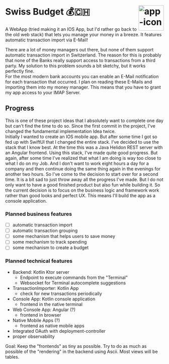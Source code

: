 # Swiss Budget 💰🇨🇭 <img src="https://github.com/M1chaCH/swiss-budget/assets/67689103/3aa9b887-93fc-4ebc-82ef-8d1e1b0cdc14" alt="app-icon" height="80px" style="float: right" />

A WebApp (tried making it an IOS App, but I'd rather go back to the old web stack) that lets you
manage your money in a breeze. It features automatic transaction import via E-Mail!

There are a lot of money managers out there, but none of them support automatic transaction import in Switzerland.
The reason for this is probably that none of the Banks really support access to transactions from a third party.
My solution to this problem sounds a bit sketchy, but it works perfectly fine.  
For the most modern bank accounts you can enable an E-Mail notification for each transaction that occurred.
I plan on reading these E-Mails and importing them into my money manager.
This means that you have to grant my app access to your IMAP Server.

## Progress

This is one of these project ideas that I absolutely want to complete one day but can't find the time to do so.
Since the first commit in the project, I've changed the fundamental implementation Idea twice.  
Initially I wanted to create an IOS mobile app. But after some time I got so fed up with SwiftUI that I changed the entire stack.
I've decided to use the stack that I know best.
At the time this was a Java Helidon REST server with an Angular frontend.
Using this stack, I've made quite good progress.
But again, after some time I've realized that what I am doing is way too close to what I do on my Job.
And I don't want to work eight hours a day for a company and then continue doing the same thing again in the evenings for another two hours.
So I've come to the decision to start over for a second time.
It is a bit sad to just throw away all the progress I've made.
But I do not only want to have a good finished product but also fun while building it.
So the current decision is to focus on the business logic and framework work rather than good looks and perfect UX.
This means I'll build the app as a console application.

### Planned business features

- [ ] automatic transaction import
- [ ] automatic transaction grouping
- [ ] some mechanism that helps users to save money
- [ ] some mechanism to track spending
- [ ] some mechanism to create a budget

### Planned technical features

- Backend: Kotlin Ktor server
    - Endpoint to execute commands from the "Terminal"
    - Websocket for Terminal autocomplete suggestions
- TransactionImporter: Kotlin App
    - check for new transactions periodically
- Console App: Kotlin console application
    - frontend in the native terminal
- Web Console App: Angular (?)
    - frontend in browser
- Native Mobile Apps (?)
    - frontend as native mobile apps
- Integrated OAuth with deployment-controller
- proper observability

Goal: Keep the "frontends" as tiny as possible.
Try to do as much as possible of the "rendering" in the backend using Ascii.
Most views will be tables.